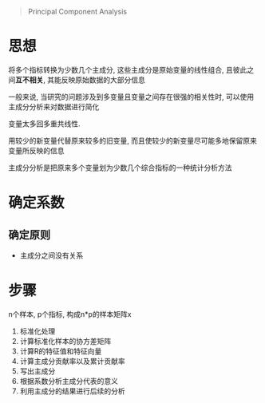 > Principal Component Analysis

# 思想

将多个指标转换为少数几个主成分, 这些主成分是原始变量的线性组合, 且彼此之间**互不相关**, 其能反映原始数据的大部分信息

一般来说, 当研究的问题涉及到多变量且变量之间存在很强的相关性时, 可以使用主成分分析来对数据进行简化

变量太多回多重共线性. 

用较少的新变量代替原来较多的旧变量, 而且使较少的新变量尽可能多地保留原来变量所反映的信息

主成分分析是把原来多个变量划为少数几个综合指标的一种统计分析方法

# 确定系数

## 确定原则

- 主成分之间没有关系

# 步骤

n个样本, p个指标, 构成n*p的样本矩阵x

1. 标准化处理
2. 计算标准化样本的协方差矩阵
3. 计算R的特征值和特征向量
4. 计算主成分贡献率以及累计贡献率
5. 写出主成分
6. 根据系数分析主成分代表的意义
7. 利用主成分的结果进行后续的分析